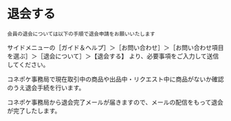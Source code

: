 # 退会する

    会員の退会については以下の手順で退会申請をお願いいたします

サイドメニューの［ガイド＆ヘルプ］＞［お問い合わせ］＞［お問い合わせ項目を選ぶ］＞［退会について］＞【退会する】
より、必要事項をご入力して送信してください。

コネポケ事務局で現在取引中の商品や出品中・リクエスト中に商品がないか確認のうえ退会手続を行います。  

コネポケ事務局から退会完了メールが届きますので、メールの配信をもって退会が完了したします。